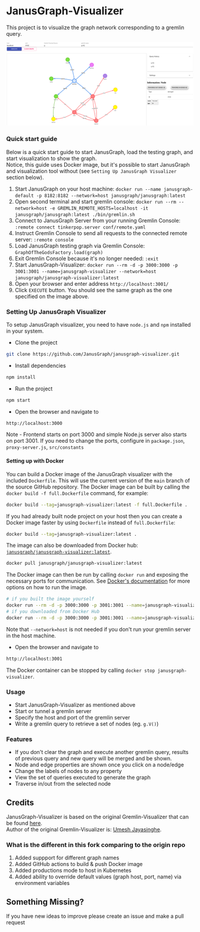 # JanusGraph-Visualizer
This project is to visualize the graph network corresponding to a gremlin query.

![alt text](https://raw.githubusercontent.com/JanusGraph/janusgraph-visualizer/refs/heads/main/assets/JanusGraph-Visualizer.png)

### Quick start guide

Below is a quick start guide to start JanusGraph, load the testing graph, and start visualization to show the graph.  
Notice, this guide uses Docker image, but it's possible to start JanusGraph and visualization tool without (see `Setting Up JanusGraph Visualizer` section below).

1. Start JanusGraph on your host machine: `docker run --name janusgraph-default -p 8182:8182 --network=host janusgraph/janusgraph:latest`
2. Open second terminal and start gremlin console: `docker run --rm --network=host -e GREMLIN_REMOTE_HOSTS=localhost -it janusgraph/janusgraph:latest ./bin/gremlin.sh`
3. Connect to JanusGraph Server from your running Gremlin Console: `:remote connect tinkerpop.server conf/remote.yaml`
4. Instruct Gremlin Console to send all requests to the connected remote server: `:remote console`
5. Load JanusGraph testing graph via Gremlin Console: `GraphOfTheGodsFactory.load(graph)`
6. Exit Gremlin Console because it's no longer needed: `:exit`
7. Start JanusGraph-Visualizer: `docker run --rm -d -p 3000:3000 -p 3001:3001 --name=janusgraph-visualizer --network=host janusgraph/janusgraph-visualizer:latest`
8. Open your browser and enter address `http://localhost:3001/`
9. Click `EXECUTE` button. You should see the same graph as the one specified on the image above.

### Setting Up JanusGraph Visualizer
To setup JanusGraph visualizer, you need to have `node.js` and `npm` installed in your system.

* Clone the project
```sh
git clone https://github.com/JanusGraph/janusgraph-visualizer.git
```
* Install dependencies
```sh
npm install
```
* Run the project
```sh
npm start
```
* Open the browser and navigate to
```sh
http://localhost:3000
```

Note - Frontend starts on port 3000 and simple Node.js server also starts on port 3001. If you need to change the ports, configure in `package.json`, `proxy-server.js`, `src/constants` 

#### Setting up with Docker

You can build a Docker image of the JanusGraph visualizer with the included `Dockerfile`.
This will use the current version of the `main` branch of the source GitHub repository.
The Docker image can be built by calling the `docker build -f full.Dockerfile` command, for example:

```sh
docker build --tag=janusgraph-visualizer:latest -f full.Dockerfile .
```

If you had already built node project on your host then you can create a Docker image faster by using `Dockerfile` instead of `full.Dockerfile`: 

```sh
docker build --tag=janusgraph-visualizer:latest .
```

The image can also be downloaded from Docker hub: [`janusgraph/janusgraph-visualizer:latest`](https://hub.docker.com/r/janusgraph/janusgraph-visualizer).

```sh
docker pull janusgraph/janusgraph-visualizer:latest
```

The Docker image can then be run by calling `docker run` and exposing the necessary ports for communication. See [Docker's documentation](https://docs.docker.com/engine/reference/commandline/run/) for more options on how to run the image.

```sh
# if you built the image yourself
docker run --rm -d -p 3000:3000 -p 3001:3001 --name=janusgraph-visualizer --network=host janusgraph-visualizer:latest
# if you downloaded from Docker Hub
docker run --rm -d -p 3000:3000 -p 3001:3001 --name=janusgraph-visualizer --network=host janusgraph/janusgraph-visualizer:latest
```
Note that `--network=host` is not needed if you don't run your gremlin server in the host machine. 

* Open the browser and navigate to
```sh
http://localhost:3001
```

The Docker container can be stopped by calling `docker stop janusgraph-visualizer`.

### Usage
* Start JanusGraph-Visualizer as mentioned above
* Start or tunnel a gremlin server
* Specify the host and port of the gremlin server
* Write a gremlin query to retrieve a set of nodes (eg. `g.V()`)

### Features
* If you don't clear the graph and execute another gremlin query, results of previous query and new query will be merged and be shown.
* Node and edge properties are shown once you click on a node/edge
* Change the labels of nodes to any property
* View the set of queries executed to generate the graph
* Traverse in/out from the selected node

## Credits
JanusGraph-Visualizer is based on the original Gremlin-Visualizer that can be found [here](https://github.com/prabushitha/gremlin-visualizer).   
Author of the original Gremlin-Visualizer is: [Umesh Jayasinghe](https://github.com/prabushitha).

### What is the different in this fork comparing to the origin repo
1. Added suppport for different graph names
2. Added GitHub actions to build & push Docker image
3. Added productions mode to host in Kubernetes
4. Added ability to override default values (graph host, port, name) via environment variables

## Something Missing?

If you have new ideas to improve please create an issue and make a pull request
